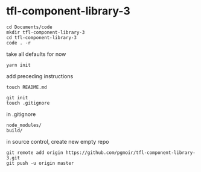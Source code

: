 # tfl-component-library-3

```
cd Documents/code
mkdir tfl-component-library-3
cd tfl-component-library-3
code . -r
```

take all defaults for now

```
yarn init
```

 add preceding instructions

```
touch README.md
```

```
git init
touch .gitignore
```

in .gitignore

```
node_modules/
build/ 
```

in source control, create new empty repo

```
git remote add origin https://github.com/pgmoir/tfl-component-library-3.git
git push -u origin master
```

